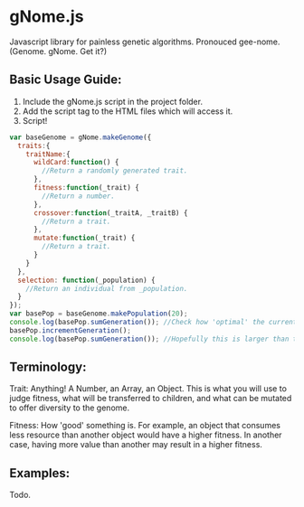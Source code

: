 # gNome.js
Javascript library for painless genetic algorithms. Pronouced gee-nome. (Genome. gNome. Get it?)

## Basic Usage Guide:
1. Include the gNome.js script in the project folder.
2. Add the script tag to the HTML files which will access it.
3. Script!

```javascript
var baseGenome = gNome.makeGenome({
  traits:{
    traitName:{
      wildCard:function() {
        //Return a randomly generated trait.
      },
      fitness:function(_trait) {
        //Return a number.
      },
      crossover:function(_traitA, _traitB) {
        //Return a trait.
      },
      mutate:function(_trait) {
        //Return a trait.
      }
    }
  },
  selection: function(_population) {
    //Return an individual from _population.
  }
});
var basePop = baseGenome.makePopulation(20);
console.log(basePop.sumGeneration()); //Check how 'optimal' the current population is.
basePop.incrementGeneration();
console.log(basePop.sumGeneration()); //Hopefully this is larger than the previous number.
```

## Terminology:
Trait: Anything! A Number, an Array, an Object. This is what you will use to judge fitness, what will be transferred to children, and what can be mutated to offer diversity to the genome.

Fitness: How 'good' something is. For example, an object that consumes less resource than another object would have a higher fitness. In another case, having more value than another may result in a higher fitness.

## Examples:
Todo.
